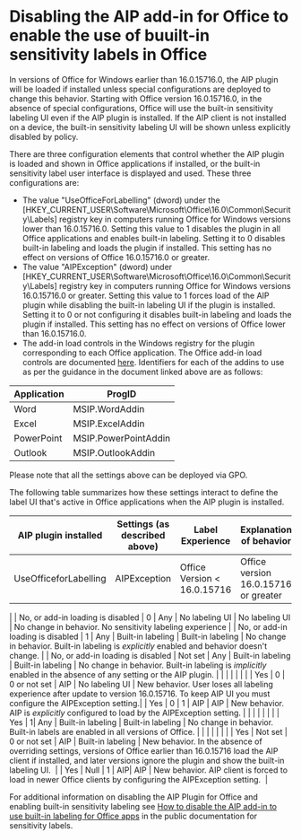 # Disabling the AIP add-in for Office to enable the use of buuilt-in sensitivity labels in Office

In versions of Office for Windows earlier than 16.0.15716.0, the AIP plugin will be loaded if installed unless special configurations are deployed to change this behavior. Starting with Office version 16.0.15716.0, in the absence of special configurations, Office will use the built-in sensitivity labeling UI even if the AIP plugin is installed. If the AIP client is not installed on a device, the built-in sensitivity labeling UI will be shown unless explicitly disabled by policy.

There are three configuration elements that control whether the AIP plugin is loaded and shown in Office applications if installed, or the built-in sensitivity label user interface is displayed and used. These three configurations are:

- The value "UseOfficeForLabelling" (dword) under the [HKEY\_CURRENT\_USER\Software\Microsoft\Office\16.0\Common\Security\Labels] registry key in computers running Office for Windows versions lower than 16.0.15716.0. Setting this value to 1 disables the plugin in all Office applications and enables built-in labeling. Setting it to 0 disables built-in labeling and loads the plugin if installed. This setting has no effect on versions of Office 16.0.15716.0 or greater.
- The value "AIPException" (dword) under [HKEY\_CURRENT\_USER\Software\Microsoft\Office\16.0\Common\Security\Labels] registry key in computers running Office for Windows versions 16.0.15716.0 or greater. Setting this value to 1 forces load of the AIP plugin while disabling the built-in labeling UI if the plugin is installed. Setting it to 0 or not configuring it disables built-in labeling and loads the plugin if installed. This setting has no effect on versions of Office lower than 16.0.15716.0.
- The add-in load controls in the Windows registry for the plugin corresponding to each Office application. The Office add-in load controls are documented [here](https://learn.microsoft.com/en-US/microsoft-365/troubleshoot/group-policy/office-add-in-not-loaded). Identifiers for each of the addins to use as per the guidance in the document linked above are as follows:

 | **Application** | **ProgID** |
 | --- | --- |
 | Word | MSIP.WordAddin |
 | Excel | MSIP.ExcelAddin |
 | PowerPoint | MSIP.PowerPointAddin |
 | Outlook | MSIP.OutlookAddin |

Please note that all the settings above can be deployed via GPO.

The following table summarizes how these settings interact to define the label UI that's active in Office applications when the AIP plugin is installed.

| **AIP plugin installed​** | **Settings​ (as described above)** | **Label Experience​** | **Explanation of behavior** |
| --- | --- | --- | --- |
 | UseOfficeforLabelling​ | AIPException​ | Office Version \< ​16.0.15716 | Office version 16.0.15716 or greater​ |
 |
| No, or add-in loading is disabled | 0​ | Any | No labeling UI​ | No labeling UI​ | No change in behavior. No sensitivity labeling experience |
| No, or add-in loading is disabled | 1​ | Any | Built-in labeling​ | Built-in labeling​ | No change in behavior. Built-in labeling is _explicitly_ enabled and behavior doesn't change. |
| No, or add-in loading is disabled | Not set​ | Any | Built-in labeling​ | Built-in labeling​ | No change in behavior. Built-in labeling is _implicitly_ enabled in the absence of any setting or the AIP plugin. |
|
| |
|
| |
| Yes​ | 0​ | 0 or not set​ | AIP​ | No labeling UI​ | New behavior. User loses all labeling experience after update to version 16.0.15716. To keep AIP UI you must configure the AIPException setting.​ |
| Yes​ | 0​ | 1​ | AIP​ | AIP​ | New behavior. AIP is _explicitly_ configured to load by the AIPException setting.​ |
|
| |
|
| |
| Yes​ | 1​ | Any | Built-in labeling​ | Built-in labeling​ | No change in behavior. Built-in labels are ​enabled in all versions of Office. |
|
| |
|
| |
| Yes​ | Not set​ | 0 or not set​ | AIP​ | Built-in labeling​ | New behavior. In the absence of overriding settings, versions of Office earlier than 16.0.15716 load the AIP client if installed, and later versions ignore the plugin and show the built-in labeling UI. ​ |
| Yes​ | Null​ | 1​ | AIP​ | AIP​ | New behavior. AIP client is forced to load in newer Office clients by configuring the AIPException setting. ​ |

For additional information on disabling the AIP Plugin for Office and enabling built-in sensitivity labeling see [How to disable the AIP add-in to use built-in labeling for Office apps](https://learn.microsoft.com/en-us/microsoft-365/compliance/sensitivity-labels-aip?view=o365-worldwide#how-to-disable-the-aip-add-in-to-use-built-in-labeling-for-office-apps) in the public documentation for sensitivity labels.
